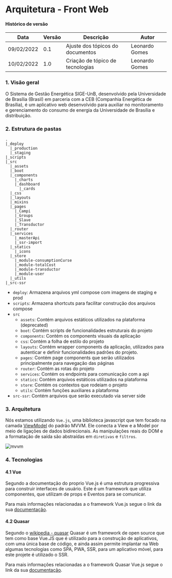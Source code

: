 # Arquitetura - Front Web

#### Histórico de versão

| Data       | Versão | Descrição                        | Autor          |
| ---------- | ------ | -------------------------------- | -------------- |
| 09/02/2022 | 0.1    | Ajuste dos tópicos do documentos | Leonardo Gomes |
| 10/02/2022 | 1.0    | Criação de tópico de tecnologias | Leonardo Gomes |

### 1. Visão geral

O Sistema de Gestão Energética SIGE-UnB, desenvolvido pela Universidade de Brasília (Brasil) em parceria com a CEB (Companhia Energética de Brasília), é um aplicativo web desenvolvido para auxiliar no monitoramento e gerenciamento do consumo de energia da Universidade de Brasília e distribuição.

### 2. Estrutura de pastas

```mark-down
.
|_deploy
  |_production
  |_staging
|_scripts
|_src
  |_assets
  |_boot
  |_components
    |_charts
    |_dashboard
      |_cards
  |_css
  |_layouts
  |_mixins
  |_pages
    |_Campi
    |_Groups
    |_Slave
    |_Transductor
  |_router
  |_services
    |_masterApi
    |_ssr-import
  |_statics
    |_icons
  |_store
    |_module-consumptionCurse
    |_module-totalCost
    |_module-transductor
    |_module-user
  |_utils
|_src-ssr
```

- `deploy`: Armazena arquivos yml compose com imagens de staging e prod
- `scripts`: Armazena shortcuts para facilitar construção dos arquivos compose
- `src`
  - `assets`: Contém arquivos estáticos utilizados na plataforma (deprecated)
  - `boot`: Contém scripts de funcionalidades estruturais do projeto
  - `components`: Contém os components visuais da aplicação
  - `css`: Contém a folha de estilo do projeto
  - `layouts`: Contém wrapper components da aplicação, utilizados para autenticar e definir funcionalidades padrões do projeto.
  - `pages`: Contém page components que serão utilizados principalmente para navegação das páginas
  - `router`: Contém as rotas do projeto
  - `services`: Contém os endpoints para comunicação com a api
  - `statics`: Contém arquivos estáticos utilizados na plataforma
  - `store`: Contém os contextos que rodeiam o projeto
  - `utils`: Contém funções auxiliares a plataforma
- `src-ssr`: Contém arquivos que serão executado via server side

### 3. Arquitetura

Nós estamos utilizando `Vue.js`, uma biblioteca javascript que tem focado na camada [ViewModel](https://012.vuejs.org/guide/#ViewModel) do padrão MVVM. Ele conecta a View e a Model por meio de ligações de dados bidirecionais. As manipulações reais do DOM e a formatação de saída são abstraídas em `diretivas` e `filtros`.

![mvvm](../images/mvvm.png)

### 4. Tecnologias

#### 4.1 Vue

Segundo a documentação do proprio Vue.js é uma estrutura progressiva para construir interfaces de usuário. Este é um framework que utiliza componentes, que utilizam de props e Eventos para se comunicar.

Para mais informações relacionadas a o framework Vue.js segue o link da sua [documentação](https://vuejs.org/v2/guide/).

#### 4.2 Quasar

Segundo o [wikipedia - quasar](https://en.wikipedia.org/wiki/Quasar_framework) Quasar é um framework de open source que tem como base Vue.JS que é utilizado para a construção de aplicativos, com uma única base de código, e ainda assim permite implantar na Web algumas tecnologias como SPA, PWA, SSR, para um aplicativo móvel, para este projete é utilizado o SSR.

Para mais informações relacionadas a o framework Quasar Vue.js segue o link da sua [documentação](https://quasar.dev/).
